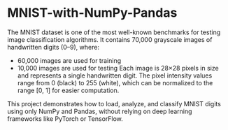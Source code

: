 # MNIST-with-NumPy-Pandas
The MNIST dataset is one of the most well-known benchmarks for testing image classification algorithms. It contains 70,000 grayscale images of handwritten digits (0–9), where:
- 60,000 images are used for training
- 10,000 images are used for testing
Each image is 28×28 pixels in size and represents a single handwritten digit. The pixel intensity values range from 0 (black) to 255 (white), which can be normalized to the range [0, 1] for easier computation.

This project demonstrates how to load, analyze, and classify MNIST digits using only NumPy and Pandas, without relying on deep learning frameworks like PyTorch or TensorFlow.
